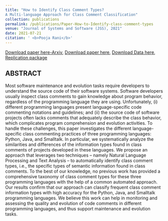 ```yaml
---
title: "How to Identify Class Comment Types?
A Multi-language Approach for Class Comment Classification"
collection: publications
permalink: /publications/Paper-How-to-Identify-class-comment-types
venue: "Journal of Systems and Software (JSS), 2021"
date: 2021-07-21
citation: ' <b>Pooja Rani</b>'
---
```


[Download paper here-Arxiv](https://arxiv.org/abs/2107.04521),
[Download paper here](https://doi.org/10.1016/j.jss.2021.111047),
[Download Data here](10.5281/zenodo.4311839), 
[Replication package](https://github.com/poojaruhal/RP-class-comment-classification)

## ABSTRACT
Most software maintenance and evolution tasks require developers to understand the source code of their software systems. Software developers usually inspect class comments to gain knowledge about program behavior, regardless of the programming language they are using. Unfortunately, (i) different programming languages present language-specific code commenting notations and guidelines; and (ii) the source code of software projects often lacks comments that adequately describe the class behavior, which complicates program comprehension and evolution activities. 
To handle these challenges, this paper investigates the different language-specific class commenting practices of three programming languages: Python, Java, and Smalltalk. In particular, we systematically analyze the similarities and differences of the information types found in class comments of projects developed in these languages. 
We propose an approach that leverages two techniques – namely Natural Language Processing and Text Analysis – to automatically identify class comment types, i.e., the specific types of semantic information found in class comments. To the best of our knowledge, no previous work has provided a comprehensive taxonomy of class comment types for these three programming languages with the help of a common automated approach. Our results confirm that our approach can classify frequent class comment information types with high accuracy for the Python, Java, and Smalltalk programming languages. 
We believe this work can help in monitoring and assessing the quality and evolution of code comments in different programming languages, and thus support maintenance and evolution tasks.
